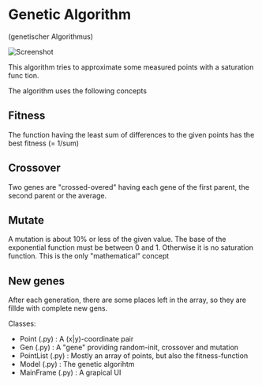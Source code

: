 Genetic Algorithm
=================
(genetischer Algorithmus)

![Screenshot]()

This algorithm tries to approximate some measured points with a saturation func
tion.

The algorithm uses the following concepts

Fitness
-------
The function having the least sum of differences to the given points has the best fitness (= 1/sum)

Crossover
---------
Two genes are "crossed-overed" having each gene of the first parent, the second parent or the average.

Mutate
------
A mutation is about 10% or less of the given value. The base of the exponential function must be between 0 and 1. Otherwise it is no saturation function. This is the only "mathematical" concept

New genes
---------
After each generation, there are some places left in the array, so they are fillde with complete new gens.

Classes:

* Point (.py)     : A (x|y)-coordinate pair
* Gen   (.py)     : A "gene" providing random-init, crossover and mutation
* PointList (.py) : Mostly an array of points, but also the fitness-function
* Model (.py)     : The genetic algorihtm
* MainFrame (.py) : A grapical UI





